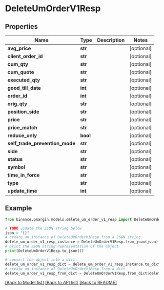 # DeleteUmOrderV1Resp


## Properties

Name | Type | Description | Notes
------------ | ------------- | ------------- | -------------
**avg_price** | **str** |  | [optional] 
**client_order_id** | **str** |  | [optional] 
**cum_qty** | **str** |  | [optional] 
**cum_quote** | **str** |  | [optional] 
**executed_qty** | **str** |  | [optional] 
**good_till_date** | **int** |  | [optional] 
**order_id** | **int** |  | [optional] 
**orig_qty** | **str** |  | [optional] 
**position_side** | **str** |  | [optional] 
**price** | **str** |  | [optional] 
**price_match** | **str** |  | [optional] 
**reduce_only** | **bool** |  | [optional] 
**self_trade_prevention_mode** | **str** |  | [optional] 
**side** | **str** |  | [optional] 
**status** | **str** |  | [optional] 
**symbol** | **str** |  | [optional] 
**time_in_force** | **str** |  | [optional] 
**type** | **str** |  | [optional] 
**update_time** | **int** |  | [optional] 

## Example

```python
from binance.pmargin.models.delete_um_order_v1_resp import DeleteUmOrderV1Resp

# TODO update the JSON string below
json = "{}"
# create an instance of DeleteUmOrderV1Resp from a JSON string
delete_um_order_v1_resp_instance = DeleteUmOrderV1Resp.from_json(json)
# print the JSON string representation of the object
print(DeleteUmOrderV1Resp.to_json())

# convert the object into a dict
delete_um_order_v1_resp_dict = delete_um_order_v1_resp_instance.to_dict()
# create an instance of DeleteUmOrderV1Resp from a dict
delete_um_order_v1_resp_from_dict = DeleteUmOrderV1Resp.from_dict(delete_um_order_v1_resp_dict)
```
[[Back to Model list]](../README.md#documentation-for-models) [[Back to API list]](../README.md#documentation-for-api-endpoints) [[Back to README]](../README.md)


